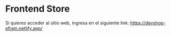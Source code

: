 # Frontend Store

Si quieres acceder al sitio web, ingresa en el siguiente link: https://devshop-efrain.netlify.app/
